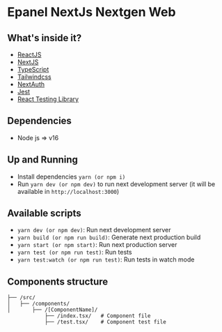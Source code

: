 # Epanel NextJs Nextgen Web

## What's inside it?

- [ReactJS](https://reactjs.org/docs/getting-started.html)
- [NextJS](https://nextjs.org/docs)
- [TypeScript](https://www.typescriptlang.org/)
- [Tailwindcss](https://tailwindcss.com/)
- [NextAuth](https://next-auth.js.org/)
- [Jest](https://jestjs.io/docs/en/getting-started)
- [React Testing Library](https://testing-library.com/docs/react-testing-library/intro)

## Dependencies
- Node js => v16

## Up and Running
- Install dependencies `yarn (or npm i)`
- Run `yarn dev (or npm dev)` to run next development server (it  will be available in `http://localhost:3000`)

## Available scripts
- `yarn dev (or npm dev)`: Run next development server
- `yarn build (or npm run build)`: Generate next production build
- `yarn start (or npm start)`: Run next production server
- `yarn test (or npm run test)`: Run tests
- `yarn test:watch (or npm run test)`: Run tests in watch mode

## Components structure
```
├── /src/
│   ├── /components/
│       ├── /[ComponentName]/
            ├── /index.tsx/   # Component file
            ├── /test.tsx/    # Component test file
```
